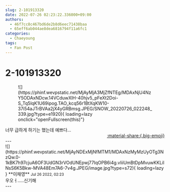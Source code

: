 ```yaml
---
slug: 2-101913320
date: 2022-07-26 02:23:22.336000+09:00
authors:
  - 46f7cc8c467bd6de2b8d6eec71438baa
  - 65eff6ab044ae8dea6816794f11a6fc1
categories:
  - Chaeyoung
tags:
  - Fan Post
---
```


# 2-101913320

<div class="post-container" markdown="1">
<div class="content-container md-sidebar__scrollwrap" markdown="1">


<figure markdown="1">
![](https://phinf.wevpstatic.net/MjAyMjA3MjZfNTEg/MDAxNjU4NzY5ODAxNDcw.14VCduwXlH-40hjv5_pFeXt2Doi-S_Tq5lqK1U69ipog.TAO_kcq56r1BtXqKW10-37i54aJTrBVAa2jX4yGRBmsg.JPEG/SNOW_20220726_022248_339.jpg?type=e1920){ loading=lazy onclick="openFullscreen(this)"}
</figure>
너무 급하게 하기는 했는데 예쁘다...

</div>
</div>

<div style="text-align: right;" markdown="1">
<a href="https://weverse.io/fromis9/fanpost/2-101913320" style="text-align: right;">:material-share:{.big-emoji}</a>
</div>
---

<div class="comments-container md-sidebar__scrollwrap" markdown="1">
<div class="comment" markdown="1">
<div class='id-container' markdown="1">
![](https://phinf.wevpstatic.net/MjAyNDExMjNfMTM1/MDAxNzMyMzUyOTg3NzQw.0-1kBK7h97cjuA6OF3UdGN3rVOdUNEpwj77IqOPB6i4g.vliiUmBtDpMvuwKKLiINsS6K5Bkw-MVA48Em7A6-7v4g.JPEG/image.jpg?type=s72){ loading=lazy }
**<span class="artist">이채영</span>** <small>Jul 26 2022, 02:23</small><br>
</div>
<div class='comment-body' markdown="1">
우오ㅓ.....신기해
</div>
</div>
</div>
---
